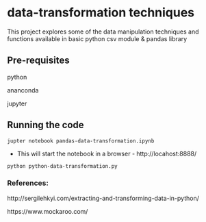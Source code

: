 # data-transformation techniques #
This project explores some of the data manipulation techniques and functions available in basic python csv module & pandas library
## Pre-requisites ##
python

ananconda

jupyter

## Running the code
`jupter notebook pandas-data-transformation.ipynb` 

- This will start the notebook in a browser - http://locahost:8888/


`python python-data-transformation.py`
### References: ###
<p>http://sergilehkyi.com/extracting-and-transforming-data-in-python/</p>
<p>https://www.mockaroo.com/</p>